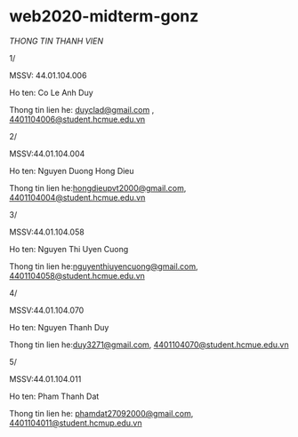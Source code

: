 # web2020-midterm-gonz
*THONG TIN THANH VIEN*

1/ 

MSSV: 44.01.104.006

Ho ten: Co Le Anh Duy

Thong tin lien he: duyclad@gmail.com , 4401104006@student.hcmue.edu.vn

2/

MSSV:44.01.104.004

Ho ten: Nguyen Duong Hong Dieu

Thong tin lien he:hongdieupvt2000@gmail.com, 4401104004@student.hcmue.edu.vn

3/

MSSV:44.01.104.058

Ho ten: Nguyen Thi Uyen Cuong

Thong tin lien he:nguyenthiuyencuong@gmail.com, 4401104058@student.hcmue.edu.vn

4/

MSSV:44.01.104.070

Ho ten: Nguyen Thanh Duy

Thong tin lien he:duy3271@gmail.com, 4401104070@student.hcmue.edu.vn

5/ 

MSSV:44.01.104.011

Ho ten: Pham Thanh Dat

Thong tin lien he: phamdat27092000@gmail.com, 4401104011@student.hcmup.edu.vn
